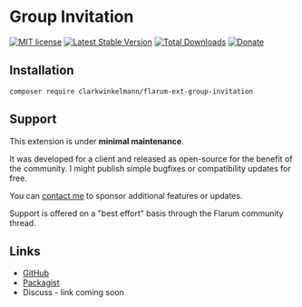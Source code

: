 # Group Invitation

[![MIT license](https://img.shields.io/badge/license-MIT-blue.svg)](https://github.com/clarkwinkelmann/flarum-ext-group-invitation/blob/master/LICENSE.md) [![Latest Stable Version](https://img.shields.io/packagist/v/clarkwinkelmann/flarum-ext-group-invitation.svg)](https://packagist.org/packages/clarkwinkelmann/flarum-ext-group-invitation) [![Total Downloads](https://img.shields.io/packagist/dt/clarkwinkelmann/flarum-ext-group-invitation.svg)](https://packagist.org/packages/clarkwinkelmann/flarum-ext-group-invitation) [![Donate](https://img.shields.io/badge/paypal-donate-yellow.svg)](https://www.paypal.me/clarkwinkelmann)

## Installation

    composer require clarkwinkelmann/flarum-ext-group-invitation

## Support

This extension is under **minimal maintenance**.

It was developed for a client and released as open-source for the benefit of the community.
I might publish simple bugfixes or compatibility updates for free.

You can [contact me](https://clarkwinkelmann.com/flarum) to sponsor additional features or updates.

Support is offered on a "best effort" basis through the Flarum community thread.

## Links

- [GitHub](https://github.com/clarkwinkelmann/flarum-ext-group-invitation)
- [Packagist](https://packagist.org/packages/clarkwinkelmann/flarum-ext-group-invitation)
- Discuss - link coming soon
